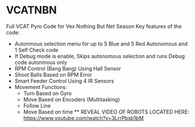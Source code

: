 # VCATNBN
Full VCAT Pyro Code for Vex Nothing But Net Season
Key features of the code:
- Autonmous selection menu for up to 5 Blue and 5 Red Autonomous and 1 Self Check code
- If Debug mode is enable, Skips autonomous selection and runs Debug code autonmous only
- RPM Control (Bang Bang) Using Hall Sensor
- Shoot Balls Based on RPM Error
- Smart Feeder Control Using 4 IR Sensors
- Movement Functions:
  - Turn Based on Gyro
  - Move Based on Encoders (Multitasking)
  - Follow Line
  - Move Based on time
** REVEAL VIDEO OF ROBOTS LOCATED HERE: https://www.youtube.com/watch?v=3LrrPbsb1bM
